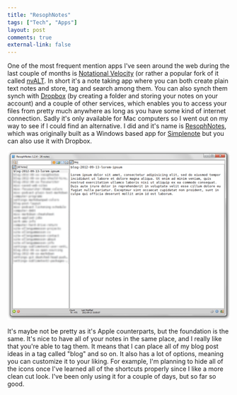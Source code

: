 ```yaml
---
title: "ResophNotes"
tags: ["Tech", "Apps"]
layout: post
comments: true
external-link: false
---
```


One of the most frequent mention apps I've seen around the web during the last couple of months is [Notational Velocity](http://notational.net/) (or rather a popular fork of it called [nvALT](http://brettterpstra.com/project/nvalt/). In short it's a note taking app where you can both create plain text notes and store, tag and search among them. You can also synch them synch with [Dropbox](http://www.dropbox.com/) (by creating a folder and storing your notes on your account) and a couple of other services, which enables you to access your files from pretty much anywhere as long as you have some kind of internet connection. Sadly it's only available for Mac computers so I went out on my way to see if I could find an alternative. I did and it's name is [ResophNotes](http://resoph.com/ResophNotes/Welcome.html), which was originally built as a Windows based app for [Simplenote](http://simplenoteapp.com/) but you can also use it with Dropbox.

![ResophNotes](/images/blog/2012-09-13-resophnotes.png)

It's maybe not be pretty as it's Apple counterparts, but the foundation is the same. It's nice to have all of your notes in the same place, and I really like that you're able to tag them. It means that I can place all of my blog post ideas in a tag called "blog" and so on. It also has a lot of options, meaning you can customize it to your liking. For example, I'm planning to hide all of the icons once I've learned all of the shortcuts properly since I like a more clean cut look. I've been only using it for a couple of days, but so far so good.
